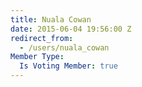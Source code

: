 ```yaml
---
title: Nuala Cowan
date: 2015-06-04 19:56:00 Z
redirect_from:
  - /users/nuala_cowan
Member Type:
  Is Voting Member: true
---
```



